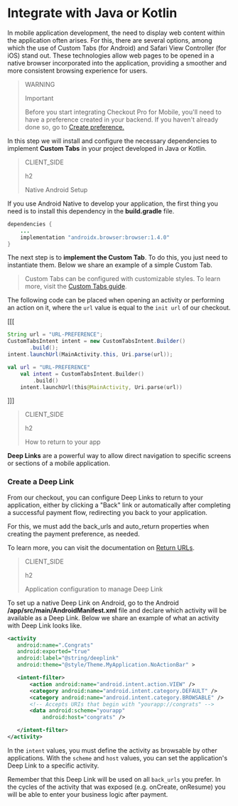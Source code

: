 # Integrate with Java or Kotlin

In mobile application development, the need to display web content within the application often arises. For this, there are several options, among which the use of Custom Tabs (for Android) and Safari View Controller (for iOS) stand out. These technologies allow web pages to be opened in a native browser incorporated into the application, providing a smoother and more consistent browsing experience for users.

> WARNING
>
> Important
>
> Before you start integrating Checkout Pro for Mobile, you'll need to have a preference created in your backend. If you haven't already done so, go to [Create preference.](/developers/en/docs/checkout-pro/integrate-preferences)

In this step we will install and configure the necessary dependencies to implement **Custom Tabs** in your project developed in Java or Kotlin.

> CLIENT_SIDE
>
> h2
>
> Native Android Setup

If you use Android Native to develop your application, the first thing you need is to install this dependency in the **build.gradle** file.

```Java
dependencies {
    ...
    implementation "androidx.browser:browser:1.4.0"
}
```


The next step is to **implement the Custom Tab**. To do this, you just need to instantiate them. Below we share an example of a simple Custom Tab.

> Custom Tabs can be configured with customizable styles. To learn more, visit the [Custom Tabs guide](https://developer.chrome.com/docs/android/custom-tabs/guide-get-started/).


The following code can be placed when opening an activity or performing an action on it, where the `url` value is equal to the `init url` of our checkout.

[[[
```Java
String url = "URL-PREFERENCE";
CustomTabsIntent intent = new CustomTabsIntent.Builder()
       .build();
intent.launchUrl(MainActivity.this, Uri.parse(url));
```
```Kotlin
val url = "URL-PREFERENCE"
    val intent = CustomTabsIntent.Builder()
        .build()
    intent.launchUrl(this@MainActivity, Uri.parse(url))
```
]]]

> CLIENT_SIDE
>
> h2
>
> How to return to your app

**Deep Links** are a powerful way to allow direct navigation to specific screens or sections of a mobile application.

### Create a Deep Link

From our checkout, you can configure Deep Links to return to your application, either by clicking a "Back" link or automatically after completing a successful payment flow, redirecting you back to your application.

For this, we must add the back_urls and auto_return properties when creating the payment preference, as needed.

To learn more, you can visit the documentation on [Return URLs](/developers/es/docs/checkout-pro/checkout-customization/user-interface/redirection).

> CLIENT_SIDE
>
> h2
>
> Application configuration to manage Deep Link

To set up a native Deep Link on Android, go to the Android **/app/src/main/AndroidManifest.xml** file and declare which activity will be available as a Deep Link. Below we share an example of what an activity with Deep Link looks like.

```AndroidManifest.xml
<activity
   android:name=".Congrats"
   android:exported="true"
   android:label="@string/deeplink"
   android:theme="@style/Theme.MyApplication.NoActionBar" >

   <intent-filter>
       <action android:name="android.intent.action.VIEW" />
       <category android:name="android.intent.category.DEFAULT" />
       <category android:name="android.intent.category.BROWSABLE" />
       <!-- Accepts URIs that begin with "yourapp://congrats" -->
       <data android:scheme="yourapp"
           android:host="congrats" />

   </intent-filter>
</activity>
```

In the `intent` values, you must define the activity as browsable by other applications. With the `scheme` and `host` values, you can set the application's Deep Link to a specific activity.

Remember that this Deep Link will be used on all `back_urls` you prefer. In the cycles of the activity that was exposed (e.g. onCreate, onResume) you will be able to enter your business logic after payment.